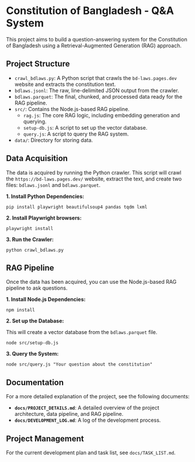<!-- Gemini Directive: This file should be kept up-to-date with the project's progress. -->

# Constitution of Bangladesh - Q&A System

This project aims to build a question-answering system for the Constitution of Bangladesh using a Retrieval-Augmented Generation (RAG) approach.

## Project Structure

- `crawl_bdlaws.py`: A Python script that crawls the `bd-laws.pages.dev` website and extracts the constitution text.
- `bdlaws.jsonl`: The raw, line-delimited JSON output from the crawler.
- `bdlaws.parquet`: The final, chunked, and processed data ready for the RAG pipeline.
- `src/`: Contains the Node.js-based RAG pipeline.
  - `rag.js`: The core RAG logic, including embedding generation and querying.
  - `setup-db.js`: A script to set up the vector database.
  - `query.js`: A script to query the RAG system.
- `data/`: Directory for storing data.

## Data Acquisition

The data is acquired by running the Python crawler. This script will crawl the `https://bd-laws.pages.dev/` website, extract the text, and create two files: `bdlaws.jsonl` and `bdlaws.parquet`.

**1. Install Python Dependencies:**

```
pip install playwright beautifulsoup4 pandas tqdm lxml
```

**2. Install Playwright browsers:**

```
playwright install
```

**3. Run the Crawler:**

```
python crawl_bdlaws.py
```

## RAG Pipeline

Once the data has been acquired, you can use the Node.js-based RAG pipeline to ask questions.

**1. Install Node.js Dependencies:**

```
npm install
```

**2. Set up the Database:**

This will create a vector database from the `bdlaws.parquet` file.

```
node src/setup-db.js
```

**3. Query the System:**

```
node src/query.js "Your question about the constitution"
```

## Documentation

For a more detailed explanation of the project, see the following documents:

- **`docs/PROJECT_DETAILS.md`**: A detailed overview of the project architecture, data pipeline, and RAG pipeline.
- **`docs/DEVELOPMENT_LOG.md`**: A log of the development process.

## Project Management

For the current development plan and task list, see `docs/TASK_LIST.md`.